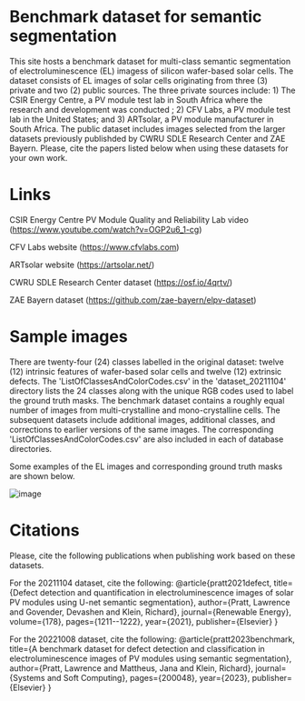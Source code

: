 # Benchmark dataset for semantic segmentation
This site hosts a benchmark dataset for multi-class semantic segmentation of electroluminescence (EL) imagess of silicon wafer-based solar cells. The dataset consists of EL images of solar cells originating from three (3) private and two (2) public sources. The three private sources include: 1) The CSIR Energy Centre, a PV module test lab in South Africa where the research and development was conducted ; 2) CFV Labs, a PV module test lab in the United States; and 3) ARTsolar, a PV module manufacturer in South Africa. The public dataset includes images selected from the larger datasets previously publishded by CWRU SDLE Research Center and ZAE Bayern. Please, cite the papers listed below when using these datasets for your own work. 

# Links
CSIR Energy Centre PV Module Quality and Reliability Lab video (https://www.youtube.com/watch?v=OGP2u6_1-cg)

CFV Labs website                                               (https://www.cfvlabs.com)

ARTsolar website                                               (https://artsolar.net/)

CWRU SDLE Research Center dataset                              (https://osf.io/4qrtv/)

ZAE Bayern dataset                                             (https://github.com/zae-bayern/elpv-dataset)

# Sample images
There are twenty-four (24) classes labelled in the original dataset: twelve (12) intrinsic features of wafer-based solar cells and twelve (12) extrinsic defects. The 'ListOfClassesAndColorCodes.csv' in the 'dataset_20211104' directory lists the 24 classes along with the unique RGB codes used to label the ground truth masks. The benchmark dataset contains a roughly equal number of images from multi-crystalline and mono-crystalline cells. The subsequent datasets include additional images, additional classes, and corrections to earlier versions of the same images. The corresponding 'ListOfClassesAndColorCodes.csv' are also included in each of database directories.   

Some examples of the EL images and corresponding ground truth masks are shown below. 

![image](https://user-images.githubusercontent.com/26845062/165531501-1606bdbb-8155-4d84-9568-bd7df862a7d4.png)

# Citations

Please, cite the following publications when publishing work based on these datasets.

For the 20211104 dataset, cite the following:
@article{pratt2021defect,
  title={Defect detection and quantification in electroluminescence images of solar PV modules using U-net semantic segmentation},
  author={Pratt, Lawrence and Govender, Devashen and Klein, Richard},
  journal={Renewable Energy},
  volume={178},
  pages={1211--1222},
  year={2021},
  publisher={Elsevier}
}

For the 20221008 dataset, cite the following:
@article{pratt2023benchmark,
  title={A benchmark dataset for defect detection and classification in electroluminescence images of PV modules using semantic segmentation},
  author={Pratt, Lawrence and Mattheus, Jana and Klein, Richard},
  journal={Systems and Soft Computing},
  pages={200048},
  year={2023},
  publisher={Elsevier}
}
